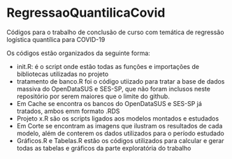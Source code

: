 # RegressaoQuantilicaCovid

Códigos para o trabalho de conclusão de curso com temática de regressão logística quantílica para COVID-19

Os códigos estão organizados da seguinte forma:
- init.R: é o script onde estão todas as funções e importações de bibliotecas utilizadas no projeto
- tratamento de banco.R foi o código utiizado para tratar a base de dados massiva do OpenDataSUS e SES-SP, que não foram inclusos neste repositório por serem maiores que o limite do github.
- Em Cache se encontra os bancos do OpenDataSUS e SES-SP já tratados, ambos emm formato .RDS
- Projeto x.R são os scripts ligados aos modelos montados e estudados
- Em Corte se encontram as imagens que ilustram os resultados de cada modelo, além de conterem os dados utilizados para o período estudado
- Gráficos.R e Tabelas.R estão os códigos utilizados para calcular e gerar todas as tabelas e gráficos da parte exploratória do trabalho
